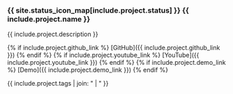 ### {{ site.status_icon_map[include.project.status] }} {{ include.project.name }}

{{ include.project.description }}

{% if include.project.github_link %}
[GitHub]({{ include.project.github_link }})
{% endif %}
{% if include.project.youtube_link %}
[YouTube]({{ include.project.youtube_link }})
{% endif %}
{% if include.project.demo_link %}
[Demo]({{ include.project.demo_link }})
{% endif %}

{{ include.project.tags | join: " \| " }}
